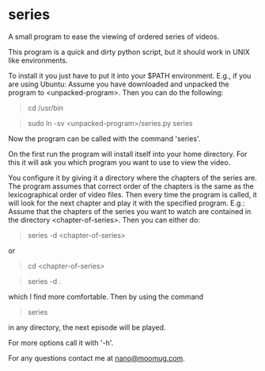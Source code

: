 series
======

A small program to ease the viewing of ordered series of videos.

This program is a quick and dirty python script, but it should work in
UNIX like environments.

To install it you just have to put it into your $PATH
environment. E.g., if you are using Ubuntu: Assume you have downloaded
and unpacked the program to \<unpacked-program\>. Then you can do the
following:

> cd /usr/bin

> sudo ln -sv \<unpacked-program\>/series.py series

Now the program can be called with the command 'series'. 

On the first run the program will install itself into your home
directory. For this it will ask you which program you want to use to
view the video.

You configure it by giving it a directory where the chapters of the
series are. The program assumes that correct order of the chapters is
the same as the lexicographical order of video files. Then every time
the program is called, it will look for the next chapter and play it
with the specified program. E.g.: Assume that the chapters of the
series you want to watch are contained in the directory
\<chapter-of-series\>. Then you can either do:

> series -d \<chapter-of-series\>

or

> cd \<chapter-of-series\>

> series -d .

which I find more comfortable. Then by using the command 

> series

in any directory, the next episode will be played.

For more options call it with '-h'.

For any questions contact me at nano@moomug.com.